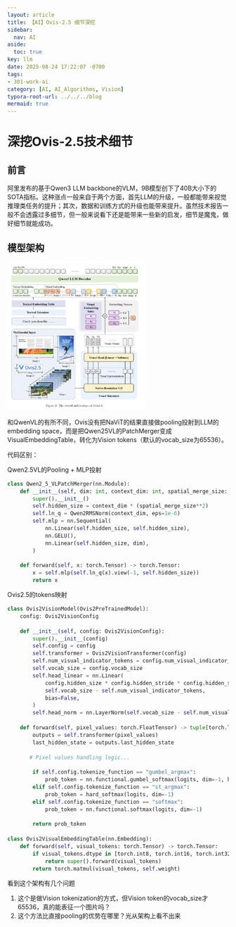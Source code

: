 ```yaml
---
layout: article
title: 【AI】Ovis-2.5 细节深挖
sidebar:
  nav: AI
aside:
  toc: true
key: llm
date: 2025-08-24 17:22:07 -0700
tags:
- 301-work-ai
category: [AI, AI_Algorithms, Vision]
typora-root-url: ../../../blog
mermaid: true
---
```


# 深挖Ovis-2.5技术细节

## 前言

阿里发布的基于Qwen3 LLM backbone的VLM，9B模型创下了40B大小下的SOTA指标。这种涨点一般来自于两个方面，首先LLM的升级，一般都能带来视觉推理类任务的提升；其次，数据和训练方式的升级也能带来提升。虽然技术报告一般不会透露过多细节，但一般来说看下还是能带来一些新的启发，细节是魔鬼，做好细节就能成功。

## 模型架构

<img src="/assets/images/image-20250825112222674.png" alt="image-20250825112222674" style="zoom: 33%;" />

和QwenVL的有所不同，Ovis没有把NaViT的结果直接做pooling投射到LLM的embedding space，而是把Qwen25VL的PatchMerger变成VisualEmbeddingTable，转化为Vision tokens（默认的vocab_size为65536）。

代码区别：

Qwen2.5VL的Pooling + MLP投射

```python
class Qwen2_5_VLPatchMerger(nn.Module):
    def __init__(self, dim: int, context_dim: int, spatial_merge_size: int = 2) -> None:
        super().__init__()
        self.hidden_size = context_dim * (spatial_merge_size**2)
        self.ln_q = Qwen2RMSNorm(context_dim, eps=1e-6)
        self.mlp = nn.Sequential(
            nn.Linear(self.hidden_size, self.hidden_size),
            nn.GELU(),
            nn.Linear(self.hidden_size, dim),
        )

    def forward(self, x: torch.Tensor) -> torch.Tensor:
        x = self.mlp(self.ln_q(x).view(-1, self.hidden_size))
        return x
```

Ovis2.5的tokens映射

```python
class Ovis2VisionModel(Ovis2PreTrainedModel):
    config: Ovis2VisionConfig

    def __init__(self, config: Ovis2VisionConfig):
        super().__init__(config)
        self.config = config
        self.transformer = Ovis2VisionTransformer(config)
        self.num_visual_indicator_tokens = config.num_visual_indicator_tokens
        self.vocab_size = config.vocab_size
        self.head_linear = nn.Linear(
            config.hidden_size * config.hidden_stride * config.hidden_stride,
            self.vocab_size - self.num_visual_indicator_tokens,
            bias=False,
        )
        self.head_norm = nn.LayerNorm(self.vocab_size - self.num_visual_indicator_tokens)

    def forward(self, pixel_values: torch.FloatTensor) -> tuple[torch.Tensor, torch.Tensor]:
        outputs = self.transformer(pixel_values)
        last_hidden_state = outputs.last_hidden_state

       # Pixel values handling logic...

        if self.config.tokenize_function == "gumbel_argmax":
            prob_token = nn.functional.gumbel_softmax(logits, dim=-1, hard=True)
        elif self.config.tokenize_function == "st_argmax":
            prob_token = hard_softmax(logits, dim=-1)
        elif self.config.tokenize_function == "softmax":
            prob_token = nn.functional.softmax(logits, dim=-1)

        return prob_token
      
class Ovis2VisualEmbeddingTable(nn.Embedding):
    def forward(self, visual_tokens: torch.Tensor) -> torch.Tensor:
        if visual_tokens.dtype in [torch.int8, torch.int16, torch.int32, torch.int64, torch.long]:
            return super().forward(visual_tokens)
        return torch.matmul(visual_tokens, self.weight)
```

看到这个架构有几个问题

1. 这个是做Vision tokenization的方式，但Vision token的vocab_size才65536，真的能表征一个图片吗？
2. 这个方法比直接pooling的优势在哪里？光从架构上看不出来

